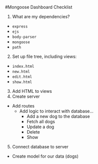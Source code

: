 #Mongoose Dashboard Checklist

1. What are my dependencies?
  + `express`
  + `ejs`
  + `body-parser`
  + `mongoose`
  + `path`
2. Set up file tree, including views:
  + `index.html`
  + `new.html`
  + `edit.html`
  + `show.html`
3. Add HTML to views
4. Create server
  + Add routes
    + Add logic to interact with database...
      + Add a new dog to the database
      + Fetch all dogs
      + Update a dog
      + Delete
      + Show
5. Connect database to server
  + Create model for our data (dogs)
